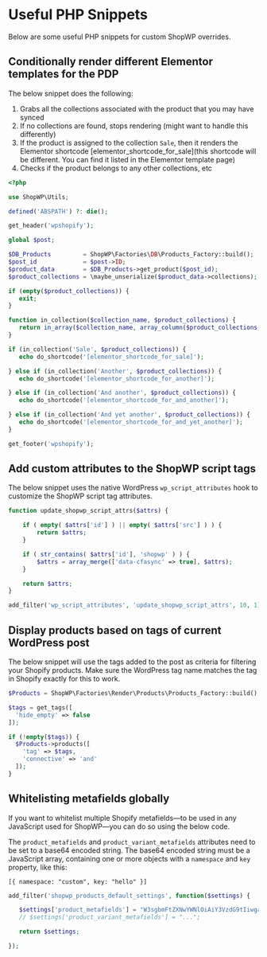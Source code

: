 # Useful PHP Snippets

Below are some useful PHP snippets for custom ShopWP overrides.

## Conditionally render different Elementor templates for the PDP

The below snippet does the following:

1. Grabs all the collections associated with the product that you may have synced
2. If no collections are found, stops rendering (might want to handle this differently)
3. If the product is assigned to the collection `Sale`, then it renders the Elementor shortcode [elementor_shortcode_for_sale](this shortcode will be different. You can find it listed in the Elementor template page)
4. Checks if the product belongs to any other collections, etc

```php
<?php

use ShopWP\Utils;

defined('ABSPATH') ?: die();

get_header('wpshopify');

global $post;

$DB_Products         = ShopWP\Factories\DB\Products_Factory::build();
$post_id             = $post->ID;
$product_data        = $DB_Products->get_product($post_id);
$product_collections = \maybe_unserialize($product_data->collections);

if (empty($product_collections)) {
   exit;
}

function in_collection($collection_name, $product_collections) {
   return in_array($collection_name, array_column($product_collections, 'name'));
}

if (in_collection('Sale', $product_collections)) {
   echo do_shortcode('[elementor_shortcode_for_sale]');

} else if (in_collection('Another', $product_collections)) {
   echo do_shortcode('[elementor_shortcode_for_another]');

} else if (in_collection('And another', $product_collections)) {
   echo do_shortcode('[elementor_shortcode_for_and_another]');

} else if (in_collection('And yet another', $product_collections)) {
   echo do_shortcode('[elementor_shortcode_for_and_yet_another]');
}

get_footer('wpshopify');
```

## Add custom attributes to the ShopWP script tags

The below snippet uses the native WordPress `wp_script_attributes` hook to customize the ShopWP script tag attributes.

```php
function update_shopwp_script_attrs($attrs) {

	if ( empty( $attrs['id'] ) || empty( $attrs['src'] ) ) {
		return $attrs;
	}

	if ( str_contains( $attrs['id'], 'shopwp' ) ) {
		$attrs = array_merge(['data-cfasync' => true], $attrs);
	}

	return $attrs;
}

add_filter('wp_script_attributes', 'update_shopwp_script_attrs', 10, 1);
```

## Display products based on tags of current WordPress post

The below snippet will use the tags added to the post as criteria for filtering your Shopify products. Make sure the WordPress tag name matches the tag in Shopify exactly for this to work.

```php
$Products = ShopWP\Factories\Render\Products\Products_Factory::build();

$tags = get_tags([
  'hide_empty' => false
]);

if (!empty($tags)) {
  $Products->products([
    'tag' => $tags,
    'connective' => 'and'
  ]);
}
```

## Whitelisting metafields globally

If you want to whitelist multiple Shopify metafields—to be used in any JavaScript used for ShopWP—you can do so using the below code.

The `product_metafields` and `product_variant_metafields` attributes need to be set to a base64 encoded string. The base64 encoded string must be a JavaScript array, containing one or more objects with a `namespace` and `key` property, like this:

```
[{ namespace: "custom", key: "hello" }]
```

```php
add_filter('shopwp_products_default_settings', function($settings) {

   $settings['product_metafields'] = "W3sgbmFtZXNwYWNlOiAiY3VzdG9tIiwga2V5OiAiYXdhcmRzX2FuZF9jZXJ0aWZpY2F0aW9ucyIgfV0=";
   // $settings['product_variant_metafields'] = "...";

   return $settings;

});
```
